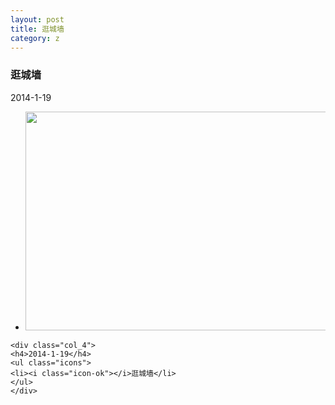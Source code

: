 ```yaml
---
layout: post
title: 逛城墙
category: z
---
```


<!-- =====================================SLIDESHOW===================================== -->
<h3 id="slideshow">逛城墙</h3>

<div class="tab-content">
	<p>2014-1-19</p>
	<div class="col_8">
	<ul class="slideshow">
	<li><img src="http://www-oriyao-com.oss-cn-hangzhou.aliyuncs.com/ZOOM/201401/msycd.png" width="550" height="350" /></li>
	</ul>
	</div>
	
	<div class="col_4">
	<h4>2014-1-19</h4>
	<ul class="icons">
	<li><i class="icon-ok"></i>逛城墙</li>
	</ul>
	</div>
</div>